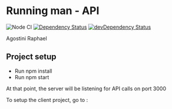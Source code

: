 # Running man - API

![Node CI](https://github.com/raphagoo/runningManAPI/workflows/Node%20CI/badge.svg) 
[![Dependency Status](https://david-dm.org/raphagoo/runningManAPI/status.svg)](https://david-dm.org/raphagoo/runningManAPI#info=dependencies) 
[![devDependency Status](https://david-dm.org/raphagoo/runningManAPI/dev-status.svg)](https://david-dm.org/raphagoo/runningManAPI#info=devDependencies)

Agostini Raphael

## Project setup

- Run npm install
- Run npm start

At that point, the server will be listening for API calls on port 3000

To setup the client project, go to : 